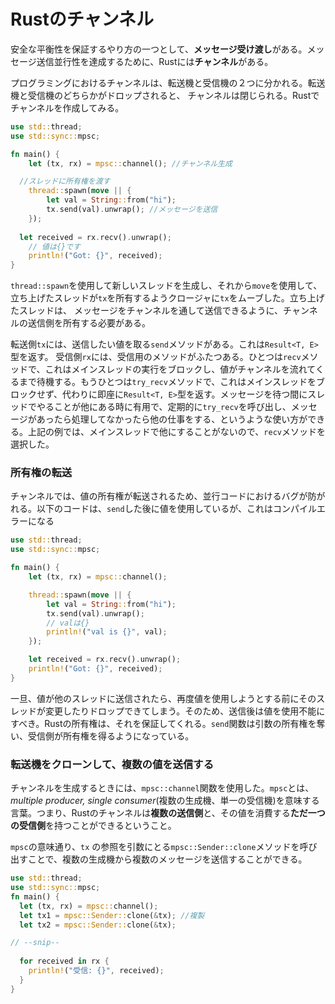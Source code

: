 # Rustのチャンネル

安全な平衡性を保証するやり方の一つとして、**メッセージ受け渡し**がある。メッセージ送信並行性を達成するために、Rustには**チャンネル**がある。

プログラミングにおけるチャンネルは、転送機と受信機の２つに分かれる。転送機と受信機のどちらかがドロップされると、 チャンネルは閉じられる。Rustでチャンネルを作成してみる。

```rust
use std::thread;
use std::sync::mpsc;

fn main() {
    let (tx, rx) = mpsc::channel(); //チャンネル生成

  //スレッドに所有権を渡す
    thread::spawn(move || {
        let val = String::from("hi");
        tx.send(val).unwrap(); //メッセージを送信
    });
  
  let received = rx.recv().unwrap();
    // 値は{}です
    println!("Got: {}", received);
}
```

`thread::spawn`を使用して新しいスレッドを生成し、それから`move`を使用して、 立ち上げたスレッドが`tx`を所有するようクロージャに`tx`をムーブした。立ち上げたスレッドは、 メッセージをチャンネルを通して送信できるように、チャンネルの送信側を所有する必要がある。

転送側`tx`には、送信したい値を取る`send`メソッドがある。これは`Result<T, E>`型を返す。
受信側`rx`には、受信用のメソッドがふたつある。ひとつは`recv`メソッドで、これはメインスレッドの実行をブロックし、値がチャンネルを流れてくるまで待機する。もうひとつは`try_recv`メソッドで、これはメインスレッドをブロックせず、代わりに即座に`Result<T, E>`型を返す。メッセージを待つ間にスレッドでやることが他にある時に有用で、定期的に`try_recv`を呼び出し、メッセージがあったら処理してなかったら他の仕事をする、というような使い方ができる。上記の例では、メインスレッドで他にすることがないので、`recv`メソッドを選択した。



### 所有権の転送

チャンネルでは、値の所有権が転送されるため、並行コードにおけるバグが防がれる。以下のコードは、`send`した後に値を使用しているが、これはコンパイルエラーになる

```rust
use std::thread;
use std::sync::mpsc;

fn main() {
    let (tx, rx) = mpsc::channel();

    thread::spawn(move || {
        let val = String::from("hi");
        tx.send(val).unwrap();
        // valは{}
        println!("val is {}", val);
    });

    let received = rx.recv().unwrap();
    println!("Got: {}", received);
}
```

一旦、値が他のスレッドに送信されたら、再度値を使用しようとする前にそのスレッドが変更したりドロップできてしまう。そのため、送信後は値を使用不能にすべき。Rustの所有権は、それを保証してくれる。`send`関数は引数の所有権を奪い、受信側が所有権を得るようになっている。



### 転送機をクローンして、複数の値を送信する

チャンネルを生成するときには、`mpsc::channel`関数を使用した。`mpsc`とは、*multiple producer, single consumer*(複数の生成機、単一の受信機)を意味する言葉。つまり、Rustのチャンネルは**複数の送信側**と、その値を消費する**ただ一つの受信側**を持つことができるということ。

`mpsc`の意味通り、`tx` の参照を引数にとる`mpsc::Sender::clone`メソッドを呼び出すことで、複数の生成機から複数のメッセージを送信することができる。

```rust
use std::thread;
use std::sync::mpsc;
fn main() {
  let (tx, rx) = mpsc::channel();
  let tx1 = mpsc::Sender::clone(&tx); //複製
  let tx2 = mpsc::Sender::clone(&tx);

// --snip--
  
  for received in rx {
    println!("受信: {}", received);
  }
}
```









